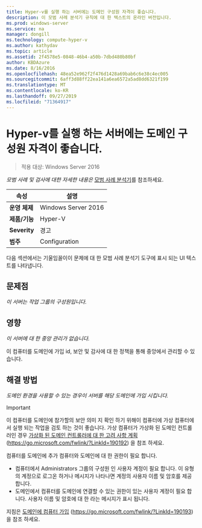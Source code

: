 ```yaml
---
title: Hyper-v를 실행 하는 서버에는 도메인 구성원 자격이 좋습니다.
description: 이 모범 사례 분석기 규칙에 대 한 텍스트의 온라인 버전입니다.
ms.prod: windows-server
ms.service: na
manager: dongill
ms.technology: compute-hyper-v
ms.author: kathydav
ms.topic: article
ms.assetid: 2f4578e5-0848-46b4-a50b-7dbd480b80bf
author: KBDAzure
ms.date: 8/16/2016
ms.openlocfilehash: 48ea52e962f2f476d1428a69bab6c6e38c4ec005
ms.sourcegitcommit: 6aff3d88ff22ea141a6ea6572a5ad8dd6321f199
ms.translationtype: MT
ms.contentlocale: ko-KR
ms.lasthandoff: 09/27/2019
ms.locfileid: "71364917"
---
```

# <a name="domain-membership-is-recommended-for-servers-running-hyper-v"></a>Hyper-v를 실행 하는 서버에는 도메인 구성원 자격이 좋습니다.

>적용 대상: Windows Server 2016


  
*모범 사례 및 검사에 대한 자세한 내용은* [모범 사례 분석기](https://go.microsoft.com/fwlink/?LinkId=122786)를 참조하세요.  
  
|속성|설명|  
|-|-|  
|**운영 체제**|Windows Server 2016|  
|**제품/기능**|Hyper-V|  
|**Severity**|경고|  
|**범주**|Configuration|  
  
다음 섹션에서는 기울임꼴이이 문제에 대 한 모범 사례 분석기 도구에 표시 되는 UI 텍스트를 나타냅니다.  
  
## <a name="issue"></a>문제점  
  
*이 서버는 작업 그룹의 구성원입니다.*  
  
## <a name="impact"></a>영향  
  
*이 서버에 대 한 중앙 관리가 없습니다.*  
  
이 컴퓨터를 도메인에 가입 id, 보안 및 감사에 대 한 정책을 통해 중앙에서 관리할 수 있습니다.  
  
## <a name="resolution"></a>해결 방법  
  
*도메인 환경을 사용할 수 있는 경우이 서버를 해당 도메인에 가입 시킵니다.*  
  
> [!IMPORTANT]  
> 이 컴퓨터를 도메인에 참가할의 보안 의미 지 확인 하기 위해이 컴퓨터에 가상 컴퓨터에서 실행 되는 작업을 검토 하는 것이 좋습니다. 가상 컴퓨터가 가상화 된 도메인 컨트롤러인 경우 [가상화 된 도메인 컨트롤러에 대 한 고려 사항 계획](https://go.microsoft.com/fwlink/?LinkId=190192) (https://go.microsoft.com/fwlink/?LinkId=190192) 을 참조 하세요.  
  
컴퓨터를 도메인에 추가 컴퓨터와 도메인에 대 한 권한이 필요 합니다.   
- 컴퓨터에서 Administrators 그룹의 구성원 인 사용자 계정이 필요 합니다. 이 유형의 계정으로 로그온 하거나 메시지가 나타나면 계정의 사용자 이름 및 암호를 제공 합니다.   
- 도메인에서 컴퓨터를 도메인에 연결할 수 있는 권한이 있는 사용자 계정이 필요 합니다. 사용자 이름 및 암호에 대 한 라는 메시지가 표시 됩니다.  
  
지침은 [도메인에 컴퓨터 가입](https://go.microsoft.com/fwlink/?LinkId=190193) (https://go.microsoft.com/fwlink/?LinkId=190193) 을 참조 하세요.  
  


